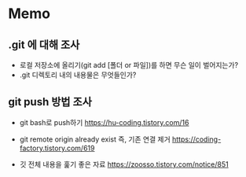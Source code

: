 # Memo

## .git 에 대해 조사

* 로컬 저장소에 올리기(git add [폴더 or 파일])를 하면 무슨 일이 벌어지는가?
* .git 디렉토리 내의 내용물은 무엇들인가?

## git push 방법 조사

* git bash로 push하기 https://hu-coding.tistory.com/16
* git remote origin already exist
  즉, 기존 연결 제거
  https://coding-factory.tistory.com/619

* 깃 전체 내용을 훑기 좋은 자료 https://zoosso.tistory.com/notice/851


